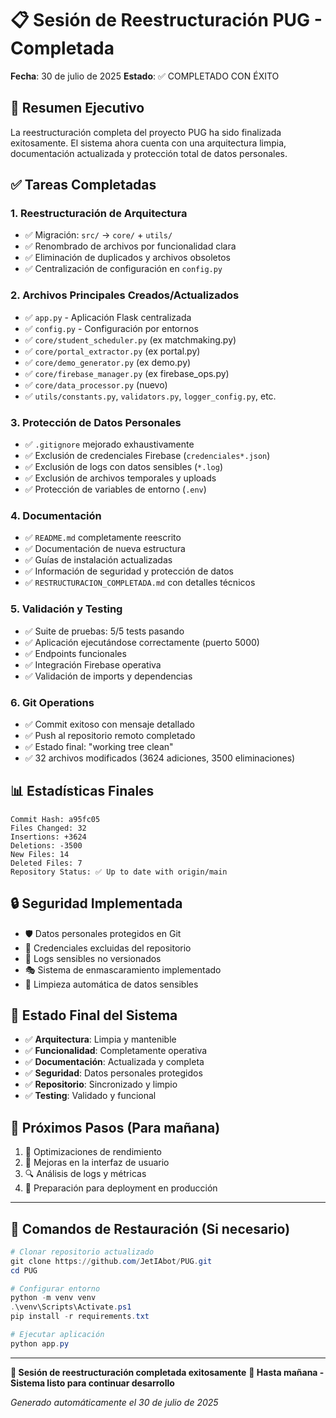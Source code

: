 # 📋 Sesión de Reestructuración PUG - Completada
**Fecha**: 30 de julio de 2025
**Estado**: ✅ COMPLETADO CON ÉXITO

## 🎯 Resumen Ejecutivo
La reestructuración completa del proyecto PUG ha sido finalizada exitosamente. El sistema ahora cuenta con una arquitectura limpia, documentación actualizada y protección total de datos personales.

## ✅ Tareas Completadas

### 1. **Reestructuración de Arquitectura**
- ✅ Migración: `src/` → `core/` + `utils/`
- ✅ Renombrado de archivos por funcionalidad clara
- ✅ Eliminación de duplicados y archivos obsoletos
- ✅ Centralización de configuración en `config.py`

### 2. **Archivos Principales Creados/Actualizados**
- ✅ `app.py` - Aplicación Flask centralizada
- ✅ `config.py` - Configuración por entornos
- ✅ `core/student_scheduler.py` (ex matchmaking.py)
- ✅ `core/portal_extractor.py` (ex portal.py)
- ✅ `core/demo_generator.py` (ex demo.py)
- ✅ `core/firebase_manager.py` (ex firebase_ops.py)
- ✅ `core/data_processor.py` (nuevo)
- ✅ `utils/constants.py`, `validators.py`, `logger_config.py`, etc.

### 3. **Protección de Datos Personales**
- ✅ `.gitignore` mejorado exhaustivamente
- ✅ Exclusión de credenciales Firebase (`credenciales*.json`)
- ✅ Exclusión de logs con datos sensibles (`*.log`)
- ✅ Exclusión de archivos temporales y uploads
- ✅ Protección de variables de entorno (`.env`)

### 4. **Documentación**
- ✅ `README.md` completamente reescrito
- ✅ Documentación de nueva estructura
- ✅ Guías de instalación actualizadas
- ✅ Información de seguridad y protección de datos
- ✅ `RESTRUCTURACION_COMPLETADA.md` con detalles técnicos

### 5. **Validación y Testing**
- ✅ Suite de pruebas: 5/5 tests pasando
- ✅ Aplicación ejecutándose correctamente (puerto 5000)
- ✅ Endpoints funcionales
- ✅ Integración Firebase operativa
- ✅ Validación de imports y dependencias

### 6. **Git Operations**
- ✅ Commit exitoso con mensaje detallado
- ✅ Push al repositorio remoto completado
- ✅ Estado final: "working tree clean"
- ✅ 32 archivos modificados (3624 adiciones, 3500 eliminaciones)

## 📊 Estadísticas Finales
```
Commit Hash: a95fc05
Files Changed: 32
Insertions: +3624
Deletions: -3500
New Files: 14
Deleted Files: 7
Repository Status: ✅ Up to date with origin/main
```

## 🔒 Seguridad Implementada
- 🛡️ Datos personales protegidos en Git
- 🔐 Credenciales excluidas del repositorio
- 📝 Logs sensibles no versionados
- 🎭 Sistema de enmascaramiento implementado
- 🧹 Limpieza automática de datos sensibles

## 🚀 Estado Final del Sistema
- ✅ **Arquitectura**: Limpia y mantenible
- ✅ **Funcionalidad**: Completamente operativa
- ✅ **Documentación**: Actualizada y completa
- ✅ **Seguridad**: Datos personales protegidos
- ✅ **Repositorio**: Sincronizado y limpio
- ✅ **Testing**: Validado y funcional

## 🎯 Próximos Pasos (Para mañana)
1. 🔧 Optimizaciones de rendimiento
2. 📱 Mejoras en la interfaz de usuario
3. 🔍 Análisis de logs y métricas
4. 🚀 Preparación para deployment en producción

---

## 💾 Comandos de Restauración (Si necesario)
```powershell
# Clonar repositorio actualizado
git clone https://github.com/JetIAbot/PUG.git
cd PUG

# Configurar entorno
python -m venv venv
.\venv\Scripts\Activate.ps1
pip install -r requirements.txt

# Ejecutar aplicación
python app.py
```

---

**🎉 Sesión de reestructuración completada exitosamente**
**👋 Hasta mañana - Sistema listo para continuar desarrollo**

*Generado automáticamente el 30 de julio de 2025*

